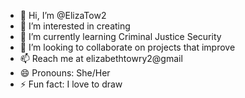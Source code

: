 - 👋 Hi, I’m @ElizaTow2
- 👀 I’m interested in creating
- 🌱 I’m currently learning Criminal Justice Security
- 💞️ I’m looking to collaborate on projects that improve
- 📫 Reach me at elizabethtowry2@gmail 
- 😄 Pronouns: She/Her 
- ⚡ Fun fact: I love to draw 

<!---
ElizaTow2/ElizaTow2 is a ✨ special ✨ repository because its `README.md` (this file) appears on your GitHub profile.
You can click the Preview link to take a look at your changes.
--->
